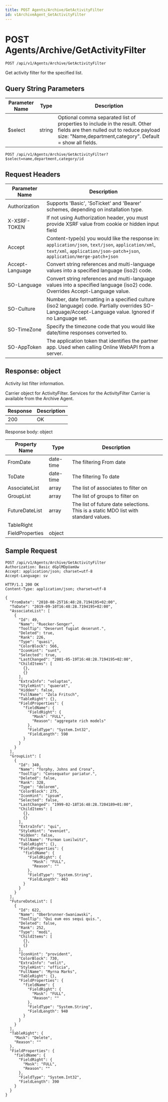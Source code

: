 ```yaml
---
title: POST Agents/Archive/GetActivityFilter
id: v1ArchiveAgent_GetActivityFilter
---
```


# POST Agents/Archive/GetActivityFilter

```http
POST /api/v1/Agents/Archive/GetActivityFilter
```

Get activity filter for the specified list.







## Query String Parameters

| Parameter Name | Type |  Description |
|----------------|------|--------------|
| $select | string |  Optional comma separated list of properties to include in the result. Other fields are then nulled out to reduce payload size: "Name,department,category". Default = show all fields. |

```http
POST /api/v1/Agents/Archive/GetActivityFilter?$select=name,department,category/id
```


## Request Headers

| Parameter Name | Description |
|----------------|-------------|
| Authorization  | Supports 'Basic', 'SoTicket' and 'Bearer' schemes, depending on installation type. |
| X-XSRF-TOKEN   | If not using Authorization header, you must provide XSRF value from cookie or hidden input field |
| Accept         | Content-type(s) you would like the response in: `application/json`, `text/json`, `application/xml`, `text/xml`, `application/json-patch+json`, `application/merge-patch+json` |
| Accept-Language | Convert string references and multi-language values into a specified language (iso2) code. |
| SO-Language | Convert string references and multi-language values into a specified language (iso2) code. Overrides Accept-Language value. |
| SO-Culture | Number, date formatting in a specified culture (iso2 language) code. Partially overrides SO-Language/Accept-Language value. Ignored if no Language set. |
| SO-TimeZone | Specify the timezone code that you would like date/time responses converted to. |
| SO-AppToken | The application token that identifies the partner app. Used when calling Online WebAPI from a server. |


## Response: object

Activity list filter information.



Carrier object for ActivityFilter.
Services for the ActivityFilter Carrier is available from the <see cref="T:SuperOffice.CRM.Services.IArchiveAgent">Archive Agent</see>.

| Response | Description |
|----------------|-------------|
| 200 | OK |

Response body: object

| Property Name | Type |  Description |
|----------------|------|--------------|
| FromDate | date-time | The filtering From date |
| ToDate | date-time | The filtering To date |
| AssociateList | array | The list of associates to filter on |
| GroupList | array | The list of groups to filter on |
| FutureDateList | array | The list of future date selections. This is a static MDO list with standard values. |
| TableRight |  |  |
| FieldProperties | object |  |

## Sample Request

```http!
POST /api/v1/Agents/Archive/GetActivityFilter
Authorization: Basic dGplMDpUamUw
Accept: application/json; charset=utf-8
Accept-Language: sv
```

```http_
HTTP/1.1 200 OK
Content-Type: application/json; charset=utf-8

{
  "FromDate": "2010-08-25T16:48:28.7194195+02:00",
  "ToDate": "2019-09-10T16:48:28.7194195+02:00",
  "AssociateList": [
    {
      "Id": 49,
      "Name": "Ruecker-Senger",
      "ToolTip": "Deserunt fugiat deserunt.",
      "Deleted": true,
      "Rank": 226,
      "Type": "quasi",
      "ColorBlock": 566,
      "IconHint": "sunt",
      "Selected": true,
      "LastChanged": "2001-05-19T16:48:28.7194195+02:00",
      "ChildItems": [
        {},
        {}
      ],
      "ExtraInfo": "voluptas",
      "StyleHint": "quaerat",
      "Hidden": false,
      "FullName": "Zola Fritsch",
      "TableRight": {},
      "FieldProperties": {
        "fieldName": {
          "FieldRight": {
            "Mask": "FULL",
            "Reason": "aggregate rich models"
          },
          "FieldType": "System.Int32",
          "FieldLength": 590
        }
      }
    }
  ],
  "GroupList": [
    {
      "Id": 340,
      "Name": "Torphy, Johns and Crona",
      "ToolTip": "Consequatur pariatur.",
      "Deleted": false,
      "Rank": 328,
      "Type": "dolorem",
      "ColorBlock": 275,
      "IconHint": "ipsum",
      "Selected": false,
      "LastChanged": "1999-02-18T16:48:28.7204189+01:00",
      "ChildItems": [
        {},
        {}
      ],
      "ExtraInfo": "qui",
      "StyleHint": "eveniet",
      "Hidden": false,
      "FullName": "Furman Lueilwitz",
      "TableRight": {},
      "FieldProperties": {
        "fieldName": {
          "FieldRight": {
            "Mask": "FULL",
            "Reason": ""
          },
          "FieldType": "System.String",
          "FieldLength": 463
        }
      }
    }
  ],
  "FutureDateList": [
    {
      "Id": 622,
      "Name": "Oberbrunner-Swaniawski",
      "ToolTip": "Qui eum eos sequi quis.",
      "Deleted": false,
      "Rank": 252,
      "Type": "modi",
      "ChildItems": [
        {},
        {}
      ],
      "IconHint": "provident",
      "ColorBlock": 730,
      "ExtraInfo": "velit",
      "StyleHint": "officia",
      "FullName": "Myrna Marks",
      "TableRight": {},
      "FieldProperties": {
        "fieldName": {
          "FieldRight": {
            "Mask": "FULL",
            "Reason": ""
          },
          "FieldType": "System.String",
          "FieldLength": 940
        }
      }
    }
  ],
  "TableRight": {
    "Mask": "Delete",
    "Reason": ""
  },
  "FieldProperties": {
    "fieldName": {
      "FieldRight": {
        "Mask": "FULL",
        "Reason": ""
      },
      "FieldType": "System.Int32",
      "FieldLength": 390
    }
  }
}
```